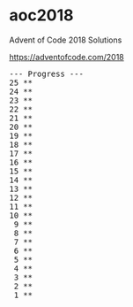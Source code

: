 # aoc2018

Advent of Code 2018 Solutions

https://adventofcode.com/2018
<pre>
--- Progress ---
25 **
24 **
23 **
22 **
21 **
20 **
19 **
18 **
17 **
16 **
15 **
14 **
13 **
12 **
11 **
10 **
 9 **
 8 **
 7 **
 6 **
 5 **
 4 **
 3 **
 2 **
 1 **
</pre>
